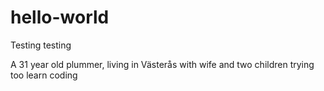 # hello-world
Testing testing

A 31 year old plummer, living in Västerås with wife and two children trying too learn coding
